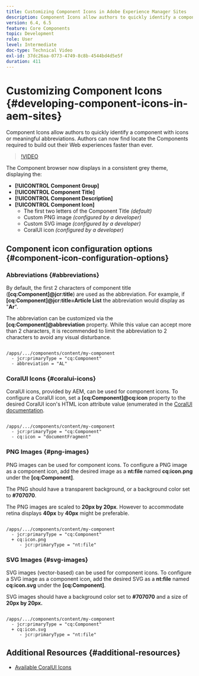 ```yaml
---
title: Customizing Component Icons in Adobe Experience Manager Sites
description: Component Icons allow authors to quickly identify a component with icons or meaningful abbreviations. Authors can now find locate the Components required to build out their Web experiences faster than ever.
version: 6.4, 6.5
feature: Core Components
topic: Development
role: User
level: Intermediate
doc-type: Technical Video
exl-id: 37dc26aa-0773-4749-8c8b-4544bd4d5e5f
duration: 411
---
```

# Customizing Component Icons {#developing-component-icons-in-aem-sites}

Component Icons allow authors to quickly identify a component with icons or meaningful abbreviations. Authors can now find locate the Components required to build out their Web experiences faster than ever.

>[!VIDEO](https://video.tv.adobe.com/v/16778?quality=12&learn=on)

The Component browser now displays in a consistent grey theme, displaying the:

* **[!UICONTROL Component Group]**
* **[!UICONTROL Component Title]**
* **[!UICONTROL Component Description]**
* **[!UICONTROL Component Icon]**
  * The first two letters of the Component Title *(default)*
  * Custom PNG image *(configured by a developer)*
  * Custom SVG image *(configured by a developer)*
  * CoralUI icon *(configured by a developer)*

## Component icon configuration options {#component-icon-configuration-options}

### Abbreviations {#abbreviations}

By default, the first 2 characters of component title (**[cq:Component]@jcr:title**) are used as the abbreviation. For example, if **[cq:Component]@jcr:title=Article List** the abbreviation would display as "**Ar**".

The abbreviation can be customized via the **[cq:Component]@abbreviation** property. While this value can accept more than 2 characters, it is recommended to limit the abbreviation to 2 characters to avoid any visual disturbance.

```plain

/apps/.../components/content/my-component
  - jcr:primaryType = "cq:Component"
  - abbreviation = "AL"

```

### CoralUI Icons {#coralui-icons}

CoralUI icons, provided by AEM, can be used for component icons. To configure a CoralUI icon, set a **[cq:Component]@cq:icon** property to the desired CoralUI icon's HTML icon attribute value (enumerated in the [CoralUI documentation](https://helpx.adobe.com/experience-manager/6-5/sites/developing/using/reference-materials/coral-ui/coralui3/Coral.Icon.html).

```plain

/apps/.../components/content/my-component
  - jcr:primaryType = "cq:Component"
  - cq:icon = "documentFragment"

```

### PNG Images {#png-images}

PNG images can be used for component icons. To configure a PNG image as a component icon, add the desired image as a **nt:file** named **cq:icon.png** under the **[cq:Component]**.

The PNG should have a transparent background, or a background color set to **#707070**.

The PNG images are scaled to **20px by 20px**. However to accommodate retina displays **40px** by **40px** might be preferable.

```plain

/apps/.../components/content/my-component
  - jcr:primaryType = "cq:Component"
  + cq:icon.png
     - jcr:primaryType = "nt:file"

```

### SVG Images {#svg-images}

SVG images (vector-based) can be used for component icons. To configure a SVG image as a component icon, add the desired SVG as a **nt:file** named **cq:icon.svg** under the **[cq:Component]**.

SVG images should have a background color set to **#707070** and a size of **20px by 20px.**

```plain

/apps/.../components/content/my-component
  - jcr:primaryType = "cq:Component"
  + cq:icon.svg
     - jcr:primaryType = "nt:file"

```

## Additional Resources {#additional-resources}

* [Available CoralUI Icons](https://helpx.adobe.com/experience-manager/6-5/sites/developing/using/reference-materials/coral-ui/coralui3/Coral.Icon.html)
